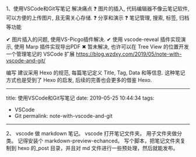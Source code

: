 1、使用VSCode和Git写笔记
解决痛点
❓ 图片的插入, 代码编辑器不像云笔记软件, 可以方便的上传图片, 且无需关心存储.
❓ 分享和演示
❓ 笔记管理, 搜索, 标签, 归档等功能

✔ 图片插入的问题, 使用VS-Picgo插件解决.
✔ 使用 vscode-reveal 插件实现演示, 使用 Marp 插件实现导出PDF
✖ 暂未解决, 也许可以在 Tree View 的位置开发一个管理笔记的 VSCode 扩展
https://blog.wzdxy.com/2019/05/note-with-vscode-and-git/

编写
建议采用 Hexo 的规范, 每篇笔记定义 Title, Tag, Data 和等信息.
这种笔记方式也是受到了 Hexo 的启发, 后续的完善也会更多的借鉴 Hexo.

---
title: 使用VSCode和Git写笔记
date: 2019-05-25 10:44:34
tags:
- VSCode
- Git
permalink: note-with-vscode-and-git
---

2、
vscode 做 markdown 笔记。
vscode 打开笔记文件夹。
用子文件夹做分类。
记得安装个 markdown-preview-echanced。
写个脚本，把笔记文件夹复制到 hexo 的_post 目录，并且对 md 文件进行一些预处理，然后就能发布。
